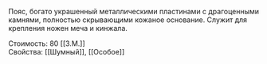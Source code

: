 Пояс, богато украшенный металлическими пластинами с драгоценными камнями, полностью скрывающими кожаное основание. Служит для крепления ножен меча и кинжала.


Стоимость: 80 [[З.М.]]<br>
Свойства: [[Шумный]], [[Особое]]<br>